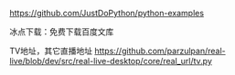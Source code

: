 https://github.com/JustDoPython/python-examples

冰点下载：免费下载百度文库

TV地址，其它直播地址
https://github.com/parzulpan/real-live/blob/dev/src/real-live-desktop/core/real_url/tv.py
